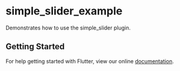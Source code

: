 # simple_slider_example

Demonstrates how to use the simple_slider plugin.

## Getting Started

For help getting started with Flutter, view our online
[documentation](https://flutter.io/).
